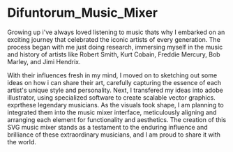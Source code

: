 # Difuntorum_Music_Mixer

Growing up i've always loved listening to music thats why I embarked on an exciting journey that celebrated the iconic artists of every generation. The process began with me just doing research, immersing myself in the music and history of artists like Robert Smith, Kurt Cobain, Freddie Mercury, Bob Marley, and Jimi Hendrix. 

With their influences fresh in my mind, I moved on to sketching out some ideas on how i can share their art, carefully capturing the essence of each artist's unique style and personality. Next, I transfered my ideas into adobe illustrator, using specialized software to create scalable vector graphics. exprthese legendary musicians. As the visuals took shape, I am planning to integrated them into the music mixer interface, meticulously aligning and arranging each element for functionality and aesthetics. The creation of this SVG music mixer stands as a testament to the enduring influence and brilliance of these extraordinary musicians, and I am proud to share it with the world.
